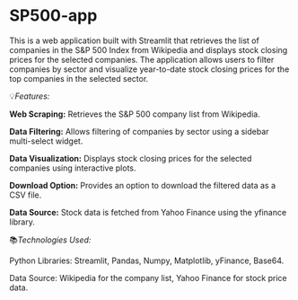 # SP500-app

This is a web application built with Streamlit that retrieves the list of companies in the S&P 500 Index from Wikipedia and displays stock closing prices for the selected companies. The application allows users to filter companies by sector and visualize year-to-date stock closing prices for the top companies in the selected sector.

💡_Features:_

**Web Scraping:** Retrieves the S&P 500 company list from Wikipedia.

**Data Filtering:** Allows filtering of companies by sector using a sidebar multi-select widget.

**Data Visualization:** Displays stock closing prices for the selected companies using interactive plots.

**Download Option:** Provides an option to download the filtered data as a CSV file.

**Data Source:** Stock data is fetched from Yahoo Finance using the yfinance library.


📚_Technologies Used:_

Python Libraries: Streamlit, Pandas, Numpy, Matplotlib, yFinance, Base64.

Data Source: Wikipedia for the company list, Yahoo Finance for stock price data.
